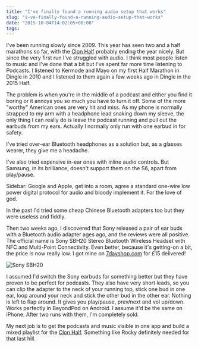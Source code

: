 ```yaml
---
title: "I've finally found a running audio setup that works"
slug: "i-ve-finally-found-a-running-audio-setup-that-works"
date: "2015-10-04T14:02:05+00:00"
tags:
---
```

I've been running slowly since 2009. This year has seen two and a half marathons so far, with the [Clon Half](http://runclon.ie/) probably ending the year nicely. But since the very first run I've struggled with audio. I think most people listen to music and I've done that a bit but I've spent far more time listening to Podcasts. I listened to Kermode and Mayo on my first Half Marathon in Dingle in 2010 and I listened to them again a few weeks ago in Dingle in the 2015 Half.

The problem is when you're in the middle of a podcast and either you find it boring or it annoys you so much you have to turn it off. Some of the more "worthy" American ones are very hit and miss. As my phone is normally strapped to my arm with a headphone lead snaking down my sleeve, the only thing I can really do is leave the podcast running and pull out the earbuds from my ears. Actually I normally only run with one earbud in for safety.

I've tried over-ear Bluetooth headphones as a solution but, as a glasses wearer, they give me a headache.

I've also tried expensive in-ear ones with inline audio controls. But Samsung, in its brilliance, doesn't support them on the S6, apart from play/pause.

Sidebar: Google and Apple, get into a room, agree a standard one-wire low power digital protocol for audio and bloody implement it. For the love of god.

In the past I'd tried some cheap Chinese Bluetooth adapters too but they were useless and fiddly.

Then two weeks ago, I discovered that Sony released a pair of ear buds with a Bluetooth audio adapter ages ago, and the reviews were all positive. The official name is Sony SBH20 Stereo Bluetooth Wireless Headset with NFC and Multi-Point Connectivity. Even better, because it's getting-on a bit, the price is now really low. I got mine on [7dayshop.com](https://www.7dayshop.com/products/sony-sbh20-stereo-bluetooth-wireless-headset-with-nfc-and-multi-point-connectivity-black-WH2-SBH20BK) for £15 delivered!

![Sony SBH20](https://s3-eu-west-1.amazonaws.com/conoroneill.com/wp-content/uploads/2015/10/sbh20bk-01_1_small.png)

I assumed I'd switch the Sony earbuds for something better but they have proven to be perfect for podcasts. They also have very short leads, so you can clip the adapter to the neck of your running top, stick one bud in one ear, loop around your neck and stick the other bud in the other ear. Nothing is left to flap around. It gives you play/pause, prev/next and vol up/down. Works perfectly in BeyondPod on Android. I assume it'd be the same on iPhone. After two runs with them, I'm completely sold.

My next job is to get the podcasts and music visible in one app and build a mixed playlist for the [Clon Half](http://runclon.ie/half-marathon/). Something like Rocky definitely needed for that last hill.
